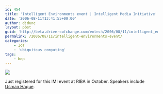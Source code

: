 ```yaml
---
id: 454
title: 'Intelligent Environments event | Intelligent Media Initiative'
date: '2006-08-11T13:41:55+00:00'
author: djdunc
layout: post
guid: 'http://beta.driversofchange.com/emtech/2006/08/11/intelligent_environments_event/'
permalink: /2006/08/11/intelligent-environments-event/
categories:
    - IoT
    - 'ubiquitous computing'
tags:
    - bop
---
```


[![](https://i0.wp.com/www.intelligent-media.org/themes/imi/images/graphics/title.gif?w=400)](http://www.intelligent-media.org/register_ie_event "Register for the Intelligent Environments event | Intelligent Media Initiative")

Just registered for this IMI event at RIBA in October. Speakers include [Usman Haque](http://www.haque.co.uk/).